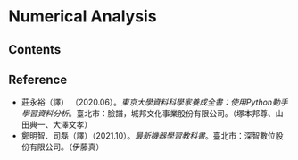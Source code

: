 # Numerical Analysis



## Contents





## Reference

- 莊永裕（譯） （2020.06）。*東京大學資料科學家養成全書：使用Python動手學習資料分析*。臺北市：臉譜，城邦文化事業股份有限公司。（塚本邦尊、山田典一、大澤文孝）
- 鄭明智、司磊（譯）（2021.10）。*最新機器學習教科書*。臺北市：深智數位股份有限公司。（伊藤真）
